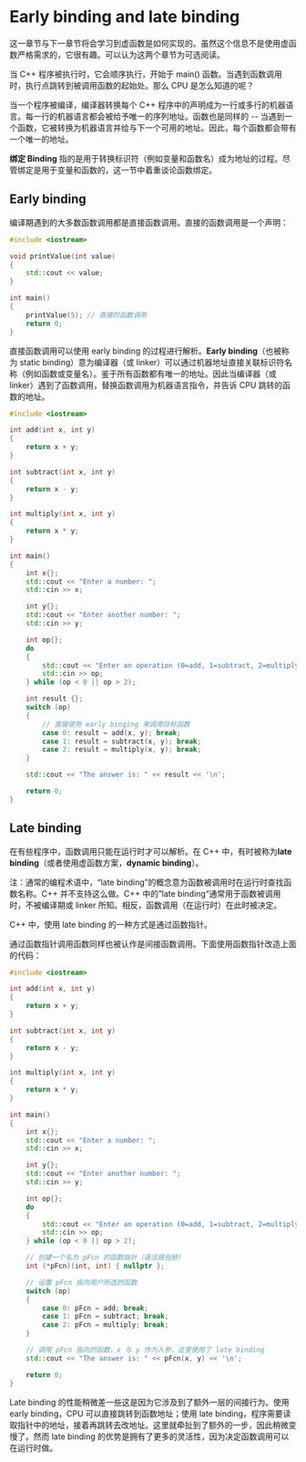 # Early binding and late binding

这一章节与下一章节将会学习到虚函数是如何实现的。虽然这个信息不是使用虚函数严格需求的，它很有趣。可以认为这两个章节为可选阅读。

当 C++ 程序被执行时，它会顺序执行，开始于 main() 函数。当遇到函数调用时，执行点跳转到被调用函数的起始处。那么 CPU 是怎么知道的呢？

当一个程序被编译，编译器转换每个 C++ 程序中的声明成为一行或多行的机器语言。每一行的机器语言都会被给予唯一的序列地址。函数也是同样的 -- 当遇到一个函数，它被转换为机器语言并给与下一个可用的地址。因此，每个函数都会带有一个唯一的地址。

**绑定 Binding** 指的是用于转换标识符（例如变量和函数名）成为地址的过程。尽管绑定是用于变量和函数的，这一节中着重谈论函数绑定。

## Early binding

编译期遇到的大多数函数调用都是直接函数调用。直接的函数调用是一个声明：

```cpp
#include <iostream>

void printValue(int value)
{
    std::cout << value;
}

int main()
{
    printValue(5); // 直接的函数调用
    return 0;
}
```

直接函数调用可以使用 early binding 的过程进行解析。**Early binding**（也被称为 static binding）意为编译器（或 linker）可以通过机器地址直接关联标识符名称（例如函数或变量名）。鉴于所有函数都有唯一的地址。因此当编译器（或 linker）遇到了函数调用，替换函数调用为机器语言指令，并告诉 CPU 跳转的函数的地址。

```cpp
#include <iostream>

int add(int x, int y)
{
    return x + y;
}

int subtract(int x, int y)
{
    return x - y;
}

int multiply(int x, int y)
{
    return x * y;
}

int main()
{
    int x{};
    std::cout << "Enter a number: ";
    std::cin >> x;

    int y{};
    std::cout << "Enter another number: ";
    std::cin >> y;

    int op{};
    do
    {
        std::cout << "Enter an operation (0=add, 1=subtract, 2=multiply): ";
        std::cin >> op;
    } while (op < 0 || op > 2);

    int result {};
    switch (op)
    {
        // 直接使用 early binging 来调用目标函数
        case 0: result = add(x, y); break;
        case 1: result = subtract(x, y); break;
        case 2: result = multiply(x, y); break;
    }

    std::cout << "The answer is: " << result << '\n';

    return 0;
}
```

## Late binding

在有些程序中，函数调用只能在运行时才可以解析。在 C++ 中，有时被称为**late binding**（或者使用虚函数方案，**dynamic binding**）。

注：通常的编程术语中，“late binding”的概念意为函数被调用时在运行时查找函数名称。C++ 并不支持这么做。C++ 中的”late binding“通常用于函数被调用时，不被编译期或 linker 所知。相反，函数调用（在运行时）在此时被决定。

C++ 中，使用 late binding 的一种方式是通过函数指针。

通过函数指针调用函数同样也被认作是间接函数调用。下面使用函数指针改造上面的代码：

```cpp
#include <iostream>

int add(int x, int y)
{
    return x + y;
}

int subtract(int x, int y)
{
    return x - y;
}

int multiply(int x, int y)
{
    return x * y;
}

int main()
{
    int x{};
    std::cout << "Enter a number: ";
    std::cin >> x;

    int y{};
    std::cout << "Enter another number: ";
    std::cin >> y;

    int op{};
    do
    {
        std::cout << "Enter an operation (0=add, 1=subtract, 2=multiply): ";
        std::cin >> op;
    } while (op < 0 || op > 2);

    // 创建一个名为 pFcn 的函数指针（语法很丑陋）
    int (*pFcn)(int, int) { nullptr };

    // 设置 pFcn 指向用户所选的函数
    switch (op)
    {
        case 0: pFcn = add; break;
        case 1: pFcn = subtract; break;
        case 2: pFcn = multiply; break;
    }

    // 调用 pFcn 指向的函数，x 与 y 作为入参，这里使用了 late binding
    std::cout << "The answer is: " << pFcn(x, y) << '\n';

    return 0;
}
```

Late binding 的性能稍微差一些这是因为它涉及到了额外一层的间接行为。使用 early binding，CPU 可以直接跳转到函数地址；使用 late binding，程序需要读取指针中的地址，接着再跳转去改地址。这里就牵扯到了额外的一步，因此稍微变慢了。然而 late binding 的优势是拥有了更多的灵活性，因为决定函数调用可以在运行时做。
